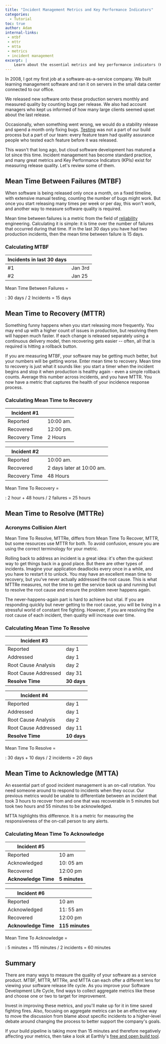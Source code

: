 ```yaml
---
title: "Incident Management Metrics and Key Performance Indicators"
categories:
  - Tutorial
toc: true
author: Adam
internal-links:
 - mtbf
 - mttr
 - mtta
 - metrics
 - incident management
excerpt: |
    Learn about the essential metrics and key performance indicators (KPIs) for incident management in software development. Discover how Mean Time Between Failures (MTBF), Mean Time to Recovery (MTTR), Mean Time to Resolve (MTTRe), and Mean Time to Acknowledge (MTTA) can help improve the quality of your software releases and enhance your incident response process.
---
```

<!-- markdownlint-disable MD024 -->
In 2008, I got my first job at a software-as-a-service company. We built learning management software and ran it on servers in the small data center connected to our office.

We released new software onto these production servers monthly and measured quality by counting bugs per release. We also had account managers who kept us informed of how many large clients seemed upset about the last release.  

Occasionally, when something went wrong, we would do a stability release and spend a month only fixing bugs.  [Testing](/blog/unit-vs-integration) was not a part of our build process but a part of our team: every feature team had quality assurance people who tested each feature before it was released.

This wasn't that long ago, but cloud software development has matured a lot since this time. Incident management has become standard practice, and many great metrics and Key Performance Indicators (KPIs) exist for measuring release quality. Let's review some of them.

## Mean Time Between Failures (MTBF)

When software is being released only once a month, on a fixed timeline, with extensive manual testing, counting the number of bugs might work. But once you start releasing many times per week or per day, this won't work, and another way to measure software quality is required.

Mean time between failures is a metric from the field of [reliability](/blog/achieving-repeatability) engineering. Calculating it is simple: it is time over the number of failures that occurred during that time. If in the last 30 days you have had two production incidents, then the mean time between failure is 15 days.

<div class="notice--big--primary">

### Calculating MTBF

| Incidents in last 30 days   |          |
| ------------- | -------- |
| #1      | Jan 3rd |
| #2     | Jan 25 |

Mean Time Between Failures =

  : 30 days / 2 Incidents = 15 days
</div>

## Mean Time to Recovery (MTTR)

Something funny happens when you start releasing more frequently. You may end up with a higher count of issues in production, but resolving them will happen much faster. If each change is released separately using a continuous delivery model, then recovering gets easier -- often, all that is required is hitting a rollback button.

If you are measuring MTBF, your software may be getting much better, but your numbers will be getting worse. Enter mean time to recovery. Mean time to recovery is just what it sounds like: you start a timer when the incident begins and stop it when production is healthy again - even a simple rollback counts. Average this number across incidents, and you have MTTR. You now have a metric that captures the health of your incidence response process.

<div class="notice--big--primary">

### Calculating Mean Time to Recovery

| Incident #1   |          |
| ------------- | -------- |
| Reported      | 10:00 am. |
| Recovered     | 12:00 pm. |
| Recovery Time | 2 Hours  |

| Incident #2   |          |
| ------------- | -------- |
| Reported      | 10:00 am. |
| Recovered     | 2 days later at 10:00 am. |
| Recovery Time | 48 Hours  |

Mean Time To Recovery =

  : 2 hour + 48 hours / 2 failures = 25 hours

</div>

## Mean Time to Resolve (MTTRe)

<div class="notice--info">

### Acronyms Collision Alert

Mean Time To Resolve, MTTRe, differs from Mean Time To Recover, MTTR, but some resources use MTTR for both. To avoid confusion, ensure you are using the correct terminology for your metric.
</div>

Rolling back to address an incident is a great idea: it's often the quickest way to get things back in a good place. But there are other types of incidents. Imagine your application deadlocks every once in a while, and you have to restart it to unlock. You may have an excellent mean time to recovery, but you've never actually addressed the root cause. This is what MTTRe measures, not the time to get the service back up and running but to resolve the root cause and ensure the problem never happens again.  

The never-happens-again part is hard to achieve but vital. If you are responding quickly but never getting to the root cause, you will be living in a stressful world of constant fire fighting. However, if you are resolving the root cause of each incident, then quality will increase over time.

<div class="notice--big--primary">

### Calculating Mean Time To Resolve

| Incident #3   |          |
| -------------------- | -------- |
| Reported             | day 1    |
| Addressed            | day 1    |
| Root Cause Analysis  | day 2    |
| Root Cause Addressed | day 31   |
| **Resolve Time**       | **30 days**  |

| Incident #4   |          |
| -------------------- | -------- |
| Reported             | day 1    |
| Addressed            | day 1    |
| Root Cause Analysis  | day 2    |
| Root Cause Addressed | day 11   |
| **Resolve Time**       | **10 days**  ||

Mean Time To Resolve =

: 30 days + 10 days / 2 incidents = 20 days

</div>

## Mean Time to Acknowledge (MTTA)

An essential part of good incident management is an on-call rotation. You need someone around to respond to incidents when they occur. Our previous metrics would be unable to differentiate between an incident that took 3 hours to recover from and one that was recoverable in 5 minutes but took two hours and 55 minutes to be acknowledged.  

MTTA highlights this difference. It is a metric for measuring the responsiveness of the on-call person to any alerts.

<div class="notice--big--primary">

### ️Calculating Mean Time To Acknowledge

| Incident #5   |          |
| -------------------- | -------- |
| Reported             | 10 am    |
| Acknowledged         | 10: 05 am    |
| Recovered            | 12:00 pm   |
| **Acknowledge Time**       | **5 minutes**  |

| Incident #6   |          |
| -------------------- | -------- |
| Reported             | 10 am    |
| Acknowledged         | 11: 55 am    |
| Recovered            | 12:00 pm   |
| **Acknowledge Time**       | **115 minutes**  |

Mean Time To Acknowledge =

: 5 minutes + 115 minutes / 2 incidents = 60 minutes

</div>

## Summary

There are many ways to measure the quality of your software as a service product. MTBF, MTTR, MTTRe, and MTTA can each offer a different lens for viewing your software release life cycle. As you improve your Software Development Life Cycle, find ways to collect aggregate metrics like these and choose one or two to target for improvement.

Invest in improving these metrics, and you'll make up for it in time saved fighting fires. Also, focusing on aggregate metrics can be an effective way to move the discussion from blame about specific incidents to a higher-level debate around changing the process to better support the company's goals.

If your build pipeline is taking more than 15 minutes and therefore negatively affecting your metrics, then take a look at Earthly's [free and open build tool](http://earthly.dev/).
